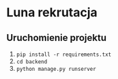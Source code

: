 # Luna rekrutacja

## Uruchomienie projektu

1. ```pip install -r requirements.txt```
2. ```cd backend```
3. ```python manage.py runserver```
